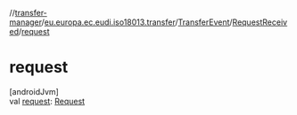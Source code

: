 //[transfer-manager](../../../../index.md)/[eu.europa.ec.eudi.iso18013.transfer](../../index.md)/[TransferEvent](../index.md)/[RequestReceived](index.md)/[request](request.md)

# request

[androidJvm]\
val [request](request.md): [Request](../../../eu.europa.ec.eudi.iso18013.transfer.response/-request/index.md)
